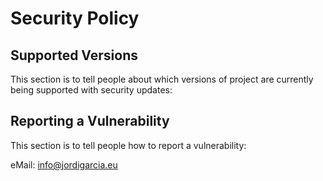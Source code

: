 # Security Policy

## Supported Versions

This section is to tell people about which versions of project are
currently being supported with security updates:

## Reporting a Vulnerability

This section is to tell people how to report a vulnerability:

eMail: info@jordigarcia.eu
